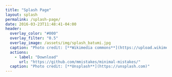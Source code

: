 ```yaml
---
title: "Splash Page"
layout: splash
permalink: /splash-page/
date: 2016-03-23T11:48:41-04:00
header:
  overlay_color: "#000"
  overlay_filter: "0.5"
  overlay_image: /assets/img/splash_batumi.jpg
  caption: "Photo credit: [**Wikimedia commons**](https://upload.wikimedia.org/wikipedia/commons/3/39/Seaside_of_Batumi.jpg)"
  actions:
    - label: "Download"
      url: "https://github.com/mmistakes/minimal-mistakes/"
  caption: "Photo credit: [**Unsplash**](https://unsplash.com)"
---
```

